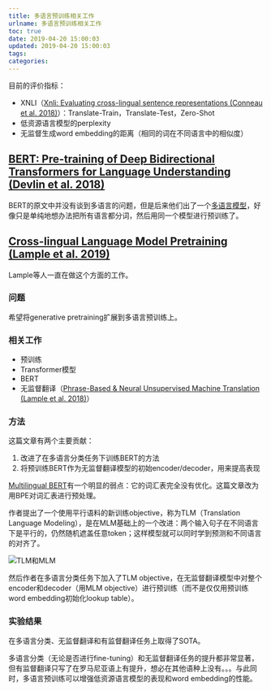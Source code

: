 ```yaml
---
title: 多语言预训练相关工作
urlname: 多语言预训练相关工作
toc: true
date: 2019-04-20 15:00:03
updated: 2019-04-20 15:00:03
tags:
categories:
---
```


目前的评价指标：

* XNLI（[Xnli: Evaluating cross-lingual sentence representations (Conneau et al. 2018)](https://arxiv.org/abs/1809.05053)）：Translate-Train，Translate-Test，Zero-Shot
* 低资源语言模型的perplexity
* 无监督生成word embedding的距离（相同的词在不同语言中的相似度）

## [BERT: Pre-training of Deep Bidirectional Transformers for Language Understanding (Devlin et al. 2018)](http://arxiv.org/abs/1810.04805)

BERT的原文中并没有谈到多语言的问题，但是后来他们出了一个[多语言模型](https://github.com/google-research/bert/blob/master/multilingual.md)，好像只是单纯地想办法把所有语言都分词，然后用同一个模型进行预训练了。

## [Cross-lingual Language Model Pretraining (Lample et al. 2019)](http://arxiv.org/abs/1901.07291)

Lample等人一直在做这个方面的工作。

### 问题

希望将generative pretraining扩展到多语言预训练上。

### 相关工作

* 预训练
* Transformer模型
* BERT
* 无监督翻译（[Phrase-Based & Neural Unsupervised Machine Translation (Lample et al. 2018)](http://arxiv.org/abs/1804.07755)）

### 方法

这篇文章有两个主要贡献：

1. 改进了在多语言分类任务下训练BERT的方法
2. 将预训练BERT作为无监督翻译模型的初始encoder/decoder，用来提高表现

[Multilingual BERT](https://github.com/google-research/bert/blob/master/multilingual.md)有一个明显的弱点：它的词汇表完全没有优化。这篇文章改为用BPE对词汇表进行预处理。

作者提出了一个使用平行语料的新训练objective，称为TLM（Translation Language Modeling），是在MLM基础上的一个改进：两个输入句子在不同语言下是平行的，仍然随机遮盖任意token；这样模型就可以同时学到预测和不同语言的对齐了。

![TLM和MLM](tlm.png)

然后作者在多语言分类任务下加入了TLM objective，在无监督翻译模型中对整个encoder和decoder（用MLM objective）进行预训练（而不是仅仅用预训练word embedding初始化lookup table）。

### 实验结果

在多语言分类、无监督翻译和有监督翻译任务上取得了SOTA。

多语言分类（无论是否进行fine-tuning）和无监督翻译任务的提升都非常显著，但有监督翻译只写了在罗马尼亚语上有提升，想必在其他语种上没有。。。与此同时，多语言预训练可以增强低资源语言模型的表现和word embedding的性能。
